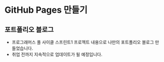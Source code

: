 # GitHub Pages 만들기 

## 포트폴리오 블로그 
- 프로그래머스 풀 사이클 스프린트1 프로젝트 내용으로 나만의 포트폴리오 블로그 만들었습니다.
- 취업 전까지 지속적으로 업데이트가 될 예정입니다.
